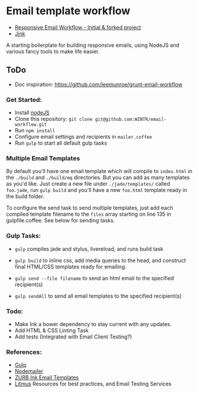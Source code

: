 # Email template workflow

* [Responsive Email Workflow - Initial & forked project](https://github.com/WINTR/email-workflow)
* [Jink](https://github.com/memeticlabs/jink)

A starting boilerplate for building responsive emails, using NodeJS and various fancy tools to make life easier.

## ToDo
* Doc inspiration: https://github.com/leemunroe/grunt-email-workflow

### Get Started:
- Install [nodeJS](http://nodejs.org/download/)
- Clone this repository: `git clone git@github.com:WINTR/email-workflow.git`
- Run `npm install`
- Configure email settings and recipients in `mailer.coffee`
- Run `gulp` to start all default gulp tasks


### Multiple Email Templates

By default you'll have one email template which will compile to `index.html` in the `./build` and `./build/mq` directories. But you can add as many templates as you'd like. Just create a new file under `./jade/templates/` called `foo.jade`, run `gulp build` and you'll have a new `foo.html` template ready in the build folder.

To configure the send task to send multiple templates, just add each compiled template filename to the `files` array starting on line 135 in gulpfile.coffee. See below for sending tasks.


### Gulp Tasks:

- `gulp` compiles jade and stylus, livereload, and runs build task

- `gulp build` to inline css, add media queries to the head, and construct final HTML/CSS templates ready for emailing.

- `gulp send --file filename` to send an html email to the specified recipient(s)

- `gulp sendAll` to send all email templates to the specified recipient(s)


### Todo:

- Make Ink a bower dependency to stay current with any updates.
- Add HTML & CSS Linting Task
- Add tests (Integrated with Email Client Testing?)


### References:

- [Gulp](http://gulpjs.com/)
- [Nodemailer](http://www.nodemailer.com/)
- [ZURB Ink Email Templates](http://zurb.com/ink/templates.php)
- [Litmus](https://litmus.com) Resources for best practices, and Email Testing Services
